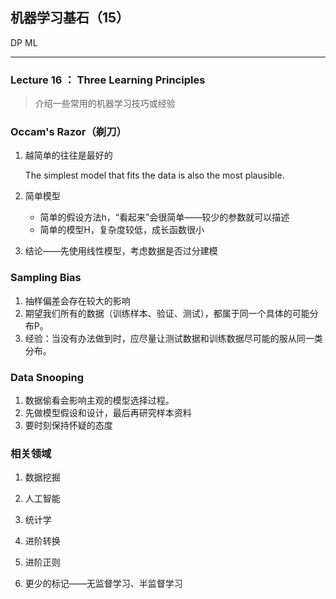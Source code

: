 ## 机器学习基石（15）

DP ML

------

### Lecture 16 ： Three Learning Principles

> 介绍一些常用的机器学习技巧或经验

### Occam's Razor（剃刀）

1. 越简单的往往是最好的

   The simplest model that fits the data is also the most plausible.

2. 简单模型

   - 简单的假设方法h，“看起来”会很简单——较少的参数就可以描述
   - 简单的模型H，复杂度较低，成长函数很小

3. 结论——先使用线性模型，考虑数据是否过分建模

### Sampling Bias

1. 抽样偏差会存在较大的影响
2. 期望我们所有的数据（训练样本、验证、测试），都属于同一个具体的可能分布P。
3. 经验：当没有办法做到时，应尽量让测试数据和训练数据尽可能的服从同一类分布。

### Data Snooping

1. 数据偷看会影响主观的模型选择过程。
2. 先做模型假设和设计，最后再研究样本资料
3. 要时刻保持怀疑的态度



### 相关领域

1. 数据挖掘
2. 人工智能
3. 统计学

   

4. 进阶转换
5. 进阶正则
6. 更少的标记——无监督学习、半监督学习













